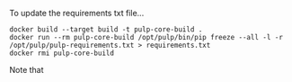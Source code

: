To update the requirements txt file...

```
docker build --target build -t pulp-core-build .
docker run --rm pulp-core-build /opt/pulp/bin/pip freeze --all -l -r /opt/pulp/pulp-requirements.txt > requirements.txt
docker rmi pulp-core-build
```

Note that
